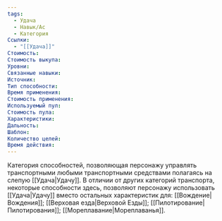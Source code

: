 ```yaml
---
tags:
  - Удача
  - Навык/Ас
  - Категория
Ссылки:
  - "[[Удача]]"
Стоимость:
Стоимость выкупа:
Уровни:
Связанные навыки:
Источник:
Тип способности:
Время применения:
Стоимость применения:
Используемый пул:
Стоимость пула:
Характеристики:
Дальность:
Шаблон:
Количество целей:
Время действия:
---
```

Категория способностей, позволяющая персонажу управлять транспортными любыми транспортными средствами полагаясь на слепую [[Удача|Удачу]]. В отличии от других категорий транспорта, некоторые способности здесь, позволяют персонажу использовать [[Удача|Удачу]] вместо остальных характеристик для: [[Вождение|Вождения]];  [[Верховая езда|Верховой Езды]]; [[Пилотирование|Пилотирования]]; [[Мореплавание|Мореплаванья]]. 